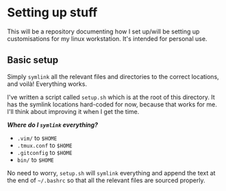 # Setting up stuff

This will be a repository documenting how I set up/will be setting up customisations for my linux workstation. It's intended for personal use.

## Basic setup

Simply `symlink` all the relevant files and directories to the correct locations, and voilà! Everything works.

I've written a script called `setup.sh` which is at the root of this directory. It has the symlink locations hard-coded for now, because that works for me. I'll think about improving it when I get the time.

***Where do I `symlink` everything?***

- `.vim/` to `$HOME`
- `.tmux.conf` to `$HOME`
- `.gitconfig` to `$HOME`
- `bin/` to `$HOME`

No need to worry, `setup.sh` will `symlink` everything and append the text at the end of `~/.bashrc` so that all the relevant files are sourced properly.
